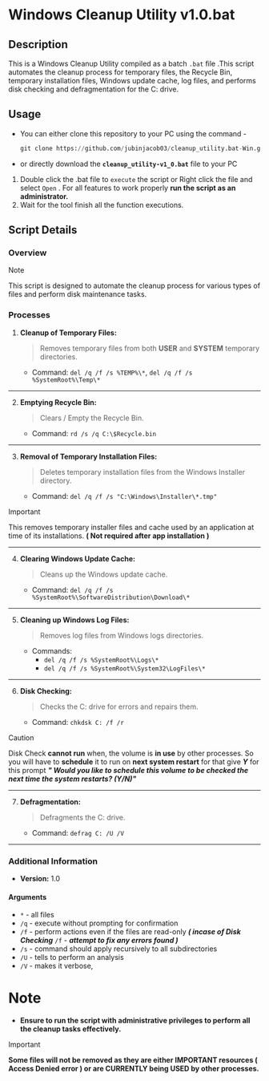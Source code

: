# Windows Cleanup Utility v1.0.bat

## Description
This is a Windows Cleanup Utility compiled as a batch `.bat` file .This script automates the cleanup process for temporary files, the Recycle Bin, temporary installation files, Windows update cache, log files, and performs disk checking and defragmentation for the C: drive.

## Usage
- You can either clone this repository to your PC using the command -
 
  ```python
  git clone https://github.com/jubinjacob03/cleanup_utility.bat-Win.git
  ```
- or directly download the <code>**cleanup_utility-v1_0.bat**</code> file to your PC
1. Double click the .bat file to `execute` the script or Right click the file and select `Open` . For all features to work properly **run the script as an administrator.**
2. Wait for the tool finish all the function executions.

## Script Details

### Overview
> [!NOTE]
> This script is designed to automate the cleanup process for various types of files and perform disk maintenance tasks.

### Processes
1. **Cleanup of Temporary Files:**
   > Removes temporary files from both **USER** and **SYSTEM** temporary directories.
   - Command: `del /q /f /s %TEMP%\*`, `del /q /f /s %SystemRoot%\Temp\*`
---

2. **Emptying Recycle Bin:**
   > Clears / Empty the Recycle Bin.
   - Command: `rd /s /q C:\$Recycle.bin`
---

3. **Removal of Temporary Installation Files:**
   > Deletes temporary installation files from the Windows Installer directory. 
   - Command: `del /q /f /s "C:\Windows\Installer\*.tmp"`
  > [!IMPORTANT]
  > This removes temporary installer files and cache used by an application at time of its installations. **( Not required after app installation )**
---

4. **Clearing Windows Update Cache:**
   > Cleans up the Windows update cache.
   - Command: `del /q /f /s %SystemRoot%\SoftwareDistribution\Download\*`
--- 

5. **Cleaning up Windows Log Files:**
   > Removes log files from Windows logs directories.
   - Commands:
     - `del /q /f /s %SystemRoot%\Logs\*`
     - `del /q /f /s %SystemRoot%\System32\LogFiles\*`
---

6. **Disk Checking:**
   > Checks the C: drive for errors and repairs them.
   - Command: `chkdsk C: /f /r`
  > [!CAUTION]
  > Disk Check **cannot run** when, the volume is **in use** by other processes. So you will have to **schedule** it to run on **next system restart** for that give ***Y*** for this prompt ***"  Would you like to schedule this volume to be checked the next time the system restarts? (Y/N)"***
---

7. **Defragmentation:**
   > Defragments the C: drive.
   - Command: `defrag C: /U /V`
---

### Additional Information

- **Version:** 1.0

#### Arguments
- `*` - all files 
- `/q` - execute without prompting for confirmation
- `/f` - perform actions even if the files are read-only ***( incase of Disk Checking*** `/f` - ***attempt to fix any errors found )***
- `/s` - command should apply recursively to all subdirectories 
- `/U` - tells to perform an analysis
- `/V` - makes it verbose,

# Note
- **Ensure to run the script with administrative privileges to perform all the cleanup tasks effectively.**
> [!IMPORTANT]
> **Some files will not be removed as they are either IMPORTANT resources ( Access Denied error ) or are CURRENTLY being USED by other processes.**
